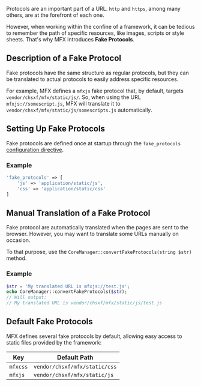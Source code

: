 Protocols are an important part of a URL. `http` and `https`, among many others, are at the forefront of each one.

However, when working within the confine of a framework, it can be tedious to remember the path of specific resources, like images, scripts or style sheets. That's why MFX introduces **Fake Protocols**.

## Description of a Fake Protocol

Fake protocols have the same structure as regular protocols, but they can be translated to actual protocols to easily address specific resources.

For example, MFX defines a `mfxjs` fake protocol that, by default, targets `vendor/chsxf/mfx/static/js/`. So, when using the URL `mfxjs://somescript.js`, MFX will translate it to `vendor/chsxf/mfx/static/js/somescripts.js` automatically.

## Setting Up Fake Protocols

Fake protocols are defined once at startup through the `fake_protocols` [configuration directive](Configuration-Directives#fake-protocols).

### Example

```php
'fake_protocols' => [
    'js' => 'application/static/js',
    'css' => 'application/static/css'
]
```

## Manual Translation of a Fake Protocol

Fake protocol are automatically translated when the pages are sent to the browser. However, you may want to translate some URLs manually on occasion.

To that purpose, use the `CoreManager::convertFakeProtocols(string $str)` method.

### Example

```php
$str = 'My translated URL is mfxjs://test.js';
echo CoreManager::convertFakeProtocols($str);
// Will output:
// My translated URL is vendor/chsxf/mfx/static/js/test.js
```

## Default Fake Protocols

MFX defines several fake protocols by default, allowing easy access to static files provided by the framework:

| Key      | Default Path                  |
| -------- | ----------------------------- |
| `mfxcss` | `vendor/chsxf/mfx/static/css` |
| `mfxjs`  | `vendor/chsxf/mfx/static/js`  |

